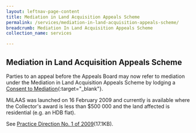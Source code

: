 ```yaml
---
layout: leftnav-page-content
title: Mediation in Land Acquisition Appeals Scheme
permalink: /services/mediation-in-land-acquisition-appeals-scheme/
breadcrumb: Mediation In Land Acquisition Appeals Scheme
collection_name: services

---
```


Mediation in Land Acquisition Appeals Scheme
---
Parties to an appeal before the Appeals Board may now refer to mediation under the Mediation in Land Acquisition Appeals Scheme by lodging a [Consent to Mediation](/files/Form-MiLAAS-Consent-25Aug09.doc.pdf){:target="_blank"}. 

MiLAAS was launched on 16 February 2009 and currently is available where the Collector's award is less than $500 000 and the land affected is residential (e.g. an HDB flat).

See [Practice Direction No. 1 of 2009](/files/PracticeDirection-PD1-2009-MiLAAS-21Aug09.doc1.pdf)(17.1KB).
